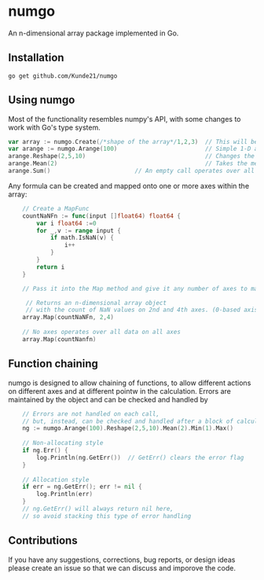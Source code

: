 # numgo

An n-dimensional array package implemented in Go.  

## Installation 

```
go get github.com/Kunde21/numgo
```

## Using numgo

Most of the functionality resembles numpy's API, with some changes to work with Go's type system.  

```go
var array := numgo.Create(/*shape of the array*/1,2,3)  // This will be filled with zeros by default
var arange := numgo.Arange(100)                         // Simple 1-D array filled with incrementing numbers
arange.Reshape(2,5,10)                                  // Changes the shape from 1-D to 3-D
arange.Mean(2)                                          // Takes the mean across axis 2, returning a 2-D (2x5) array
arange.Sum()						// An empty call operates over all data on all axes
```

Any formula can be created and mapped onto one or more axes within the array:

```go
	// Create a MapFunc
	countNaNFn := func(input []float64) float64 {
		var i float64 :=0
		for _,v := range input {
			if math.IsNaN(v) {
				i++
			}
		}
		return i
	}

	// Pass it into the Map method and give it any number of axes to map over

	 // Returns an n-dimensional array object 
	 // with the count of NaN values on 2nd and 4th axes. (0-based axis count)
	array.Map(countNaNFn, 2,4) 
	
	// No axes operates over all data on all axes
	array.Map(countNanfn)
```

## Function chaining

numgo is designed to allow chaining of functions, to allow different actions on different axes and at different pointw in the calculation.  Errors are maintained by the object and can be checked and handled by 

```go
	// Errors are not handled on each call, 
	// but, instead, can be checked and handled after a block of calculations
	ng := numgo.Arange(100).Reshape(2,5,10).Mean(2).Min(1).Max()
	
	// Non-allocating style
	if ng.Err() {
		log.Println(ng.GetErr())  // GetErr() clears the error flag
	}
	
	// Allocation style
	if err = ng.GetErr(); err != nil {  
		log.Println(err)
	}
	// ng.GetErr() will always return nil here, 
	// so avoid stacking this type of error handling 
```

## Contributions

If you have any suggestions, corrections, bug reports, or design ideas please create an issue so that we can discuss and imporove the code.  
